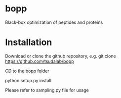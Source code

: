 # bopp
Black-box optimization of peptides and proteins


# Installation
Download or clone the github repository, e.g.
git clone https://github.com/tsudalab/bopp

CD to the bopp folder

python setup.py install

Please refer to sampling.py file for usage
